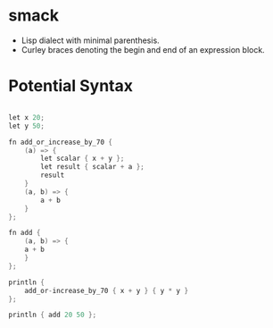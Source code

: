# smack
- Lisp dialect with minimal parenthesis. 
- Curley braces denoting the begin and end of an expression block.

# Potential Syntax

```awk

let x 20;
let y 50;

fn add_or_increase_by_70 {
	(a) => { 
	    let scalar { x + y };
	    let result { scalar + a };
	    result
	}
	(a, b) => {
	    a + b
	} 
};

fn add {
    (a, b) => {
	a + b
    }
};

println { 
	add_or-increase_by_70 { x + y } { y * y } 
};

println { add 20 50 };


 
```

